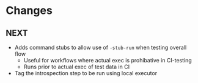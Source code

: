 # Changes

## NEXT

- Adds command stubs to allow use of `-stub-run` when testing overall flow
  - Useful for workflows where actual exec is prohibative in CI-testing
  - Runs prior to actual exec of test data in CI
- Tag the introspection step to be run using local executor
